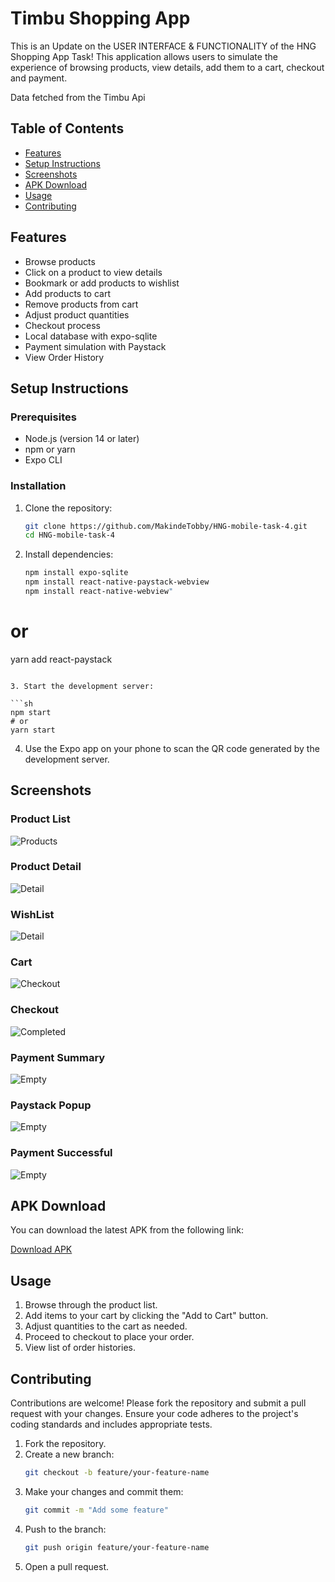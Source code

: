 # Timbu Shopping App

This is an Update on the USER INTERFACE & FUNCTIONALITY of the HNG Shopping App Task! This application allows users to simulate the experience of browsing products, view details, add them to a cart, checkout and payment.

Data fetched from the Timbu Api

## Table of Contents

- [Features](#features)
- [Setup Instructions](#setup-instructions)
- [Screenshots](#screenshots)
- [APK Download](#apk-download)
- [Usage](#usage)
- [Contributing](#contributing)

## Features

- Browse products
- Click on a product to view details
- Bookmark or add products to wishlist
- Add products to cart
- Remove products from cart
- Adjust product quantities
- Checkout process
- Local database with expo-sqlite
- Payment simulation with Paystack
- View Order History

## Setup Instructions

### Prerequisites

- Node.js (version 14 or later)
- npm or yarn
- Expo CLI

### Installation

1. Clone the repository:

   ```sh
   git clone https://github.com/MakindeTobby/HNG-mobile-task-4.git
   cd HNG-mobile-task-4

   ```

2. Install dependencies:

   ```sh
   npm install expo-sqlite
   npm install react-native-paystack-webview
   npm install react-native-webview"
   ```

# or

yarn add react-paystack

````

3. Start the development server:

```sh
npm start
# or
yarn start
````

4. Use the Expo app on your phone to scan the QR code generated by the development server.

## Screenshots

### Product List

![Products](./assets/screenshot/4ProductList.png)

### Product Detail

![Detail](./assets/screenshot/4ProductDetail.png)

### WishList

![Detail](./assets/screenshot/4WishList.png)

### Cart

![Checkout](./assets/screenshot/4CartList.png)

### Checkout

![Completed](./assets/screenshot/4Checkoutf.png)

### Payment Summary

![Empty](./assets/screenshot/4Payment.png)

### Paystack Popup

![Empty](./assets/screenshot/4PaystackPop.png)

### Payment Successful

![Empty](./assets/screenshot/4PaymentSu.png)

## APK Download

You can download the latest APK from the following link:

[Download APK](https://expo.dev/artifacts/eas/99bGjM6fuvCy9TnCkmTXbL.apk)

## Usage

1. Browse through the product list.
2. Add items to your cart by clicking the "Add to Cart" button.
3. Adjust quantities to the cart as needed.
4. Proceed to checkout to place your order.
5. View list of order histories.

## Contributing

Contributions are welcome! Please fork the repository and submit a pull request with your changes. Ensure your code adheres to the project's coding standards and includes appropriate tests.

1. Fork the repository.
2. Create a new branch:
   ```sh
   git checkout -b feature/your-feature-name
   ```
3. Make your changes and commit them:
   ```sh
   git commit -m "Add some feature"
   ```
4. Push to the branch:
   ```sh
   git push origin feature/your-feature-name
   ```
5. Open a pull request.
